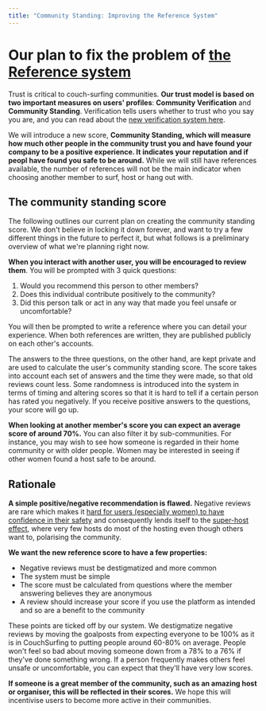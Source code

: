 ```yaml
---
title: "Community Standing: Improving the Reference System"
---
```


# Our plan to fix the problem of [the Reference system](/issues/reviews)

Trust is critical to couch-surfing communities. **Our trust model is based on two important measures on users' profiles**: **Community Verification** and **Community Standing**. Verification tells users whether to trust who you say you are, and you can read about the [new verification system here](/solutions/communities-and-trust).

We will introduce a new score, **Community Standing, which will measure how much other people in the community trust you and have found your company to be a positive experience. It indicates your reputation and if peopl have found you safe to be around.** While we will still have references available, the number of references will not be the main indicator when choosing another member to surf, host or hang out with.

## The community standing score

The following outlines our current plan on creating the community standing score. We don't believe in locking it down forever, and want to try a few different things in the future to perfect it, but what follows is a preliminary overview of what we're planning right now.

**When you interact with another user, you will be encouraged to review them**. You will be prompted with 3 quick questions:

1. Would you recommend this person to other members?
2. Does this individual contribute positively to the community?
3. Did this person talk or act in any way that made you feel unsafe or uncomfortable?

You will then be prompted to write a reference where you can detail your experience. When both references are written, they are published publicly on each other's accounts.

The answers to the three questions, on the other hand, are kept private and are used to calculate the user's community standing score. The score takes into account each set of answers and the time they were made, so that old reviews count less. Some randomness is introduced into the system in terms of timing and altering scores so that it is hard to tell if a certain person has rated you negatively. If you receive positive answers to the questions, your score will go up.

**When looking at another member's score you can expect an average score of around 70%.** You can also filter it by sub-communities. For instance, you may wish to see how someone is regarded in their home community or with older people. Women  may be interested in seeing if other women found a host safe to be around.

## Rationale

**A simple positive/negative recommendation is flawed.** Negative reviews are rare which makes it [hard for users (especially women) to have confidence in their safety](/issues/creeps-and-freeloaders) and consequently lends itself to the [super-host effect](/issues/host-matching), where very few hosts do most of the hosting even though others want to, polarising the community.

**We want the new reference score to have a few properties:**

- Negative reviews must be destigmatized and more common
- The system must be simple
- The score must be calculated from questions where the member answering believes they are anonymous
- A review should increase your score if you use the platform as intended and so are a benefit to the community

These points are ticked off by our system. We destigmatize negative reviews by moving the goalposts from expecting everyone to be 100% as it is in CouchSurfing to putting people around 60-80% on average. People won't feel so bad about moving someone down from a 78% to a 76% if they've done something wrong. If a person frequently makes others feel unsafe or uncomfortable, you can expect that they'll have very low scores.

**If someone is a great member of the community, such as an amazing host or organiser, this will be reflected in their scores.** We hope this will incentivise users to become more active in their communities.
